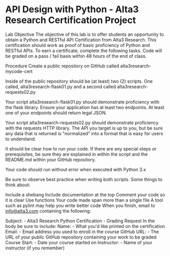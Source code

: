 # API Design with Python - Alta3 Research Certification Project
Lab Objective
The objective of this lab is to offer students an opportunity to obtain a Python and RESTful API Certification from Alta3 Research. This certification should work as proof of basic proficiency of Python and RESTful APIs. To earn a certificate, complete the following tasks. Code will be graded on a pass / fail basis within 48 hours of the end of class.

Procedure
Create a public repository on GitHub called alta3research-mycode-cert

Inside of the public repository should be (at least) two (2) scripts. One called, alta3research-flask01.py and a second called alta3research-requests02.py

Your script alta3research-flask01.py should demonstrate proficiency with the flask library. Ensure your application has at least two endpoints. At least one of your endpoints should return legal JSON.

Your script alta3research-requests02.py should demonstrate proficiency with the requests HTTP library. The API you target is up to you, but be sure any data that is returned is "normalized" into a format that is easy for users to understand.

It should be clear how to run your code. If there are any special steps or prerequisites, be sure they are explained in within the script and the README.md within your GitHub repository.

Your code should run without error when executed with Python 3.x

Be sure to observe best practice when writing both scripts. Some things to think about:

Include a shebang
Include documentation at the top
Comment your code so it is clear
Use functions
Your code made span more than a single file
A tool such as pylint may help you write better code
When you finish, email to info@alta3.com containing the following:

Subject: - Alta3 Research Python Certification - Grading Request
In the body be sure to include:
Name: - What you'd like printed on the certification
Email: - Email address you used to enroll in the course
GitHub URL: - The URL of your public GitHub repository containing your work to be graded
Course Start: - Date your course started on
Instructor: - Name of your instructor (if you remember)


